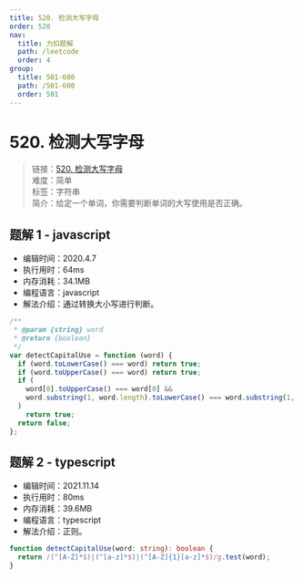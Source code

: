 ```yaml
---
title: 520. 检测大写字母
order: 520
nav:
  title: 力扣题解
  path: /leetcode
  order: 4
group:
  title: 501-600
  path: /501-600
  order: 501
---
```


# 520. 检测大写字母

> 链接：[520. 检测大写字母](https://leetcode-cn.com/problems/detect-capital/)  
> 难度：简单  
> 标签：字符串  
> 简介：给定一个单词，你需要判断单词的大写使用是否正确。

## 题解 1 - javascript

- 编辑时间：2020.4.7
- 执行用时：64ms
- 内存消耗：34.1MB
- 编程语言：javascript
- 解法介绍：通过转换大小写进行判断。

```javascript
/**
 * @param {string} word
 * @return {boolean}
 */
var detectCapitalUse = function (word) {
  if (word.toLowerCase() === word) return true;
  if (word.toUpperCase() === word) return true;
  if (
    word[0].toUpperCase() === word[0] &&
    word.substring(1, word.length).toLowerCase() === word.substring(1, word.length)
  )
    return true;
  return false;
};
```

## 题解 2 - typescript

- 编辑时间：2021.11.14
- 执行用时：80ms
- 内存消耗：39.6MB
- 编程语言：typescript
- 解法介绍：正则。

```typescript
function detectCapitalUse(word: string): boolean {
  return /(^[A-Z]*$)|(^[a-z]*$)|(^[A-Z]{1}[a-z]*$)/g.test(word);
}
```
